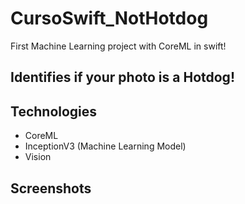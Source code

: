 # CursoSwift_NotHotdog
First Machine Learning project with CoreML in swift!

## Identifies if your photo is a Hotdog!

## Technologies
- CoreML
- InceptionV3 (Machine Learning Model)
- Vision

## Screenshots


